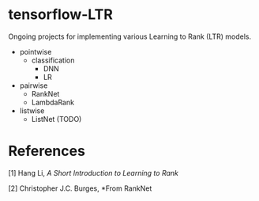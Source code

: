 # tensorflow-LTR

Ongoing projects for implementing various Learning to Rank (LTR) models.

- pointwise
    - classification
        - DNN
        - LR
- pairwise
    - RankNet
    - LambdaRank
- listwise
    - ListNet (TODO)

# References
[1] Hang Li, *A Short Introduction to Learning to Rank*

[2] Christopher J.C. Burges, *From RankNet 
